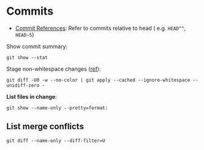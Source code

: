 # Commits

- [Commit References](git-commit-references.md): Refer to commits relative to head ( e.g. `HEAD^^`, `HEAD~5`)


Show commit summary:

```shell
git show --stat
```

Stage non-whitespace changes ([ref](https://stackoverflow.com/a/45486981)):

```shell
git diff -U0 -w --no-color | git apply --cached --ignore-whitespace --unidiff-zero -
```


**List files in change**: 

```shell
git show --name-only --pretty=format:
```


## List merge conflicts


```shell
git diff --name-only --diff-filter=U
```
